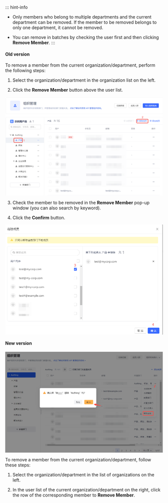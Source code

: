 
::: hint-info
* Only members who belong to multiple departments and the current department can be removed. If the member to be removed belongs to only one department, it cannot be removed.

* You can remove in batches by checking the user first and then clicking **Remove Member**.
:::

#### Old version

To remove a member from the current organization/department, perform the following steps:

1. Select the organization/department in the organization list on the left.

2. Click the **Remove Member** button above the user list.

<img src="../../images/remove-employee-old1.png" style="display:block;margin: 0 auto;">

3. Check the member to be removed in the **Remove Member** pop-up window (you can also search by keyword).

4. Click the **Confirm** button.

<img src="../../images/remove-employee-old2.png" style="display:block;margin: 0 auto;">

#### New version

<img src="../../images/remove-employee.png" style="display:block;margin: 0 auto;">

To remove a member from the current organization/department, follow these steps:

1. Select the organization/department in the list of organizations on the left.

2. In the user list of the current organization/department on the right, click the row of the corresponding member to **Remove Member**.